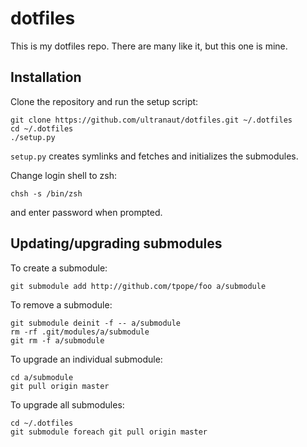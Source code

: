 # dotfiles
This is my dotfiles repo. There are many like it, but this one is mine.

## Installation

Clone the repository and run the setup script:

    git clone https://github.com/ultranaut/dotfiles.git ~/.dotfiles
    cd ~/.dotfiles
    ./setup.py

`setup.py` creates symlinks and fetches and initializes the submodules.

Change login shell to zsh:

    chsh -s /bin/zsh

and enter password when prompted.

## Updating/upgrading submodules

To create a submodule:

    git submodule add http://github.com/tpope/foo a/submodule

To remove a submodule:

    git submodule deinit -f -- a/submodule
    rm -rf .git/modules/a/submodule
    git rm -f a/submodule

To upgrade an individual submodule:

    cd a/submodule
    git pull origin master

To upgrade all submodules:

    cd ~/.dotfiles
    git submodule foreach git pull origin master
